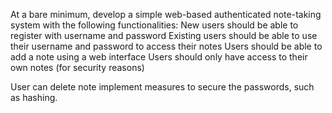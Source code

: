 At a bare minimum, develop a simple web-based authenticated note-taking system with the following functionalities:
New users should be able to register with username and password
Existing users should be able to use their username and password to access their notes
Users should be able to add a note using a web interface
Users should only have access to their own notes (for security reasons)

User can delete note
implement measures to secure the passwords, such as hashing.
 

